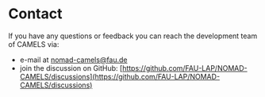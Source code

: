 # Contact

If you have any questions or feedback you can reach the development team of CAMELS via:
* e-mail at [nomad-camels@fau.de](mailto:nomad-camels@fau.de)
* join the discussion on GitHub: [https://github.com/FAU-LAP/NOMAD-CAMELS/discussions](https://github.com/FAU-LAP/NOMAD-CAMELS/discussions)